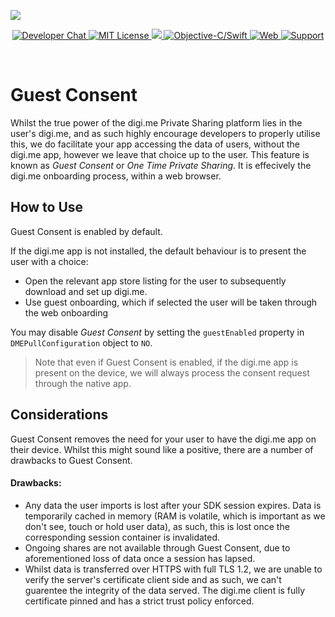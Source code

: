 ![](https://securedownloads.digi.me/partners/digime/SDKReadmeBanner.png)

<p align="center">
    <a href="https://developers.digi.me/slack/join">
        <img src="https://img.shields.io/badge/chat-slack-blueviolet.svg" alt="Developer Chat">
    </a>
    <a href="LICENSE">
        <img src="https://img.shields.io/badge/license-apache 2.0-blue.svg" alt="MIT License">
    </a>
    <a href="#">
    	<img src="https://img.shields.io/badge/build-passing-brightgreen.svg" 
    </a>
    <a href="https://swift.org">
        <img src="https://img.shields.io/badge/language-objectivec/swift-orange.svg" alt="Objective-C/Swift">
    </a>
    <a href="https://developers.digi.me">
        <img src="https://img.shields.io/badge/web-digi.me-red.svg" alt="Web">
    </a>
    <a href="https://digime.freshdesk.com/support/solutions/9000115894">
        <img src="https://img.shields.io/badge/support-freshdesk-721744.svg" alt="Support">
    </a>
</p>

<br>

# Guest Consent

Whilst the true power of the digi.me Private Sharing platform lies in the user's digi.me, and as such highly encourage developers to properly utilise this, we do facilitate your app accessing the data of users, without the digi.me app, however we leave that choice up to the user. This feature is known as *Guest Consent* or *One Time Private Sharing*. It is effecively the digi.me onboarding process, within a web browser.

## How to Use

Guest Consent is enabled by default.

If the digi.me app is not installed, the default behaviour is to present the user with a choice:

- Open the relevant app store listing for the user to subsequently download and set up digi.me.
- Use guest onboarding, which if selected the user will be taken through the web onboarding

You may disable *Guest Consent* by setting the `guestEnabled` property in `DMEPullConfiguration` object to `NO`.

> Note that even if Guest Consent is enabled, if the digi.me app is present on the device, we will always process the consent request through the native app.


## Considerations

Guest Consent removes the need for your user to have the digi.me app on their device. Whilst this might sound like a positive, there are a number of drawbacks to Guest Consent.

#### Drawbacks:

- Any data the user imports is lost after your SDK session expires. Data is temporarily cached in memory (RAM is volatile, which is important as we don't see, touch or hold user data), as such, this is lost once the corresponding session container is invalidated.
- Ongoing shares are not available through Guest Consent, due to aforementioned loss of data once a session has lapsed.
- Whilst data is transferred over HTTPS with full TLS 1.2, we are unable to verify the server's certificate client side and as such, we can't guarentee the integrity of the data served. The digi.me client is fully certificate pinned and has a strict trust policy enforced.